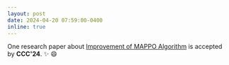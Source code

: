 ```yaml
---
layout: post
date: 2024-04-20 07:59:00-0400
inline: true
---
```


One research paper about [Improvement of MAPPO Algorithm]() is accepted by **CCC'24**. :sparkles: :smile:
